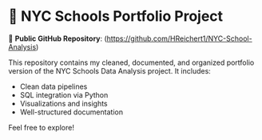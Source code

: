# 📎 NYC Schools Portfolio Project

🔗 **Public GitHub Repository**: (https://github.com/HReichert1/NYC-School-Analysis)


This repository contains my cleaned, documented, and organized portfolio version of the NYC Schools Data Analysis project. It includes:

- Clean data pipelines  
- SQL integration via Python  
- Visualizations and insights  
- Well-structured documentation  

Feel free to explore!
